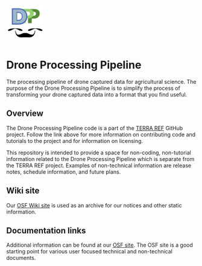 <img src="./resources/drone-pipeline.png" width="100" />

# Drone Processing Pipeline

The processing pipeline of drone captured data for agricultural science.
The purpose of the Drone Processing Pipeline is to simplify the process of transforming your drone captured data into a format that you find useful.

## Overview

The Drone Processing Pipeline code is a part of the [TERRA REF](https://github.com/terraref/drone-pipeline/tree/master) GitHub project. 
Follow the link above for more information on contributing code and tutorials to the project and for information on licensing.

This repository is intended to provide a space for non-coding, non-tutorial information related to the Drone Processing Pipeline which is separate from the TERRA REF project.
Examples of non-technical information are release notes, schedule information, and future plans.

## Wiki site

Our [OSF Wiki site](https://osf.io/xdkcy/wiki/home/) is used as an archive for our notices and other static information.

## Documentation links

Additional information can be found at our [OSF site](https://osf.io/xdkcy/).
The OSF site is a good starting point for various user focused technical and non-technical documents.
